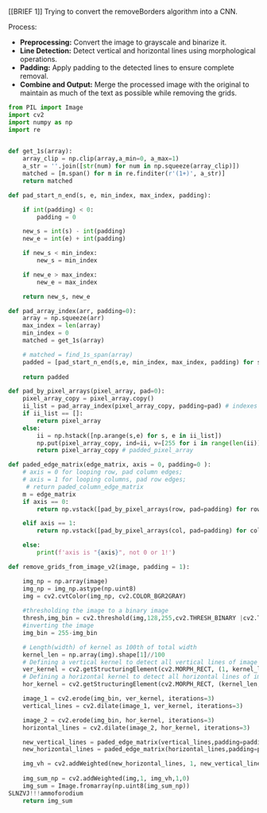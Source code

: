 [[BRIEF 1]]
Trying to convert the removeBorders algorithm into a CNN.  

Process: 
- **Preprocessing:** Convert the image to grayscale and binarize it.
- **Line Detection:** Detect vertical and horizontal lines using morphological operations.
- **Padding:** Apply padding to the detected lines to ensure complete removal.
- **Combine and Output:** Merge the processed image with the original to maintain as much of the text as possible while removing the grids.



```python
from PIL import Image
import cv2
import numpy as np
import re

  
def get_1s(array):
    array_clip = np.clip(array,a_min=0, a_max=1)
    a_str = ''.join([str(num) for num in np.squeeze(array_clip)])
    matched = [m.span() for m in re.finditer(r'(1+)', a_str)]
    return matched
```


```python 
def pad_start_n_end(s, e, min_index, max_index, padding):

    if int(padding) < 0:
        padding = 0

    new_s = int(s) - int(padding)
    new_e = int(e) + int(padding)

    if new_s < min_index:
        new_s = min_index

    if new_e > max_index:
        new_e = max_index

    return new_s, new_e
```

```python
def pad_array_index(arr, padding=0):
    array = np.squeeze(arr)
    max_index = len(array)
    min_index = 0
    matched = get_1s(array)

    # matched = find_1s_span(array)
    padded = [pad_start_n_end(s,e, min_index, max_index, padding) for s, e in matched]
    
    return padded

  ```
  
  
```python
def pad_by_pixel_arrays(pixel_array, pad=0):
    pixel_array_copy = pixel_array.copy()
    ii_list = pad_array_index(pixel_array_copy, padding=pad) # indexes ranges list
    if ii_list == []:
        return pixel_array
    else:
        ii = np.hstack([np.arange(s,e) for s, e in ii_list])
        np.put(pixel_array_copy, ind=ii, v=[255 for i in range(len(ii))]) # 255 for white
        return pixel_array_copy # padded_pixel_array
```


```python
def paded_edge_matrix(edge_matrix, axis = 0, padding=0 ):
    # axis = 0 for looping row, pad column edges;
    # axis = 1 for looping columns, pad row edges;
     # return paded_column_edge_matrix
    m = edge_matrix
    if axis == 0:
        return np.vstack([pad_by_pixel_arrays(row, pad=padding) for row in m ])

    elif axis == 1:
        return np.vstack([pad_by_pixel_arrays(col, pad=padding) for col in m.T ]).T

    else:
        print(f'axis is "{axis}", not 0 or 1!')
```

  
```python
def remove_grids_from_image_v2(image, padding = 1):

    img_np = np.array(image)
    img_np = img_np.astype(np.uint8)
    img = cv2.cvtColor(img_np, cv2.COLOR_BGR2GRAY)
    
    #thresholding the image to a binary image
    thresh,img_bin = cv2.threshold(img,128,255,cv2.THRESH_BINARY |cv2.THRESH_OTSU)
    #inverting the image 
    img_bin = 255-img_bin

    # Length(width) of kernel as 100th of total width
    kernel_len = np.array(img).shape[1]//100
    # Defining a vertical kernel to detect all vertical lines of image 
    ver_kernel = cv2.getStructuringElement(cv2.MORPH_RECT, (1, kernel_len))
    # Defining a horizontal kernel to detect all horizontal lines of image
    hor_kernel = cv2.getStructuringElement(cv2.MORPH_RECT, (kernel_len, 1))

    image_1 = cv2.erode(img_bin, ver_kernel, iterations=3)
    vertical_lines = cv2.dilate(image_1, ver_kernel, iterations=3)

    image_2 = cv2.erode(img_bin, hor_kernel, iterations=3)
    horizontal_lines = cv2.dilate(image_2, hor_kernel, iterations=3)

    new_vertical_lines = paded_edge_matrix(vertical_lines,padding=padding, axis=0)
    new_horizontal_lines = paded_edge_matrix(horizontal_lines,padding=padding, axis=1)

    img_vh = cv2.addWeighted(new_horizontal_lines, 1, new_vertical_lines, 1, 0.0)
    
    img_sum_np = cv2.addWeighted(img,1, img_vh,1,0)
    img_sum = Image.fromarray(np.uint8(img_sum_np))
SLNZVJ!!!ammoforodium
    return img_sum
```
